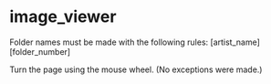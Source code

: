 # image_viewer

Folder names must be made with the following rules: [artist_name][folder_number]

Turn the page using the mouse wheel. (No exceptions were made.)
